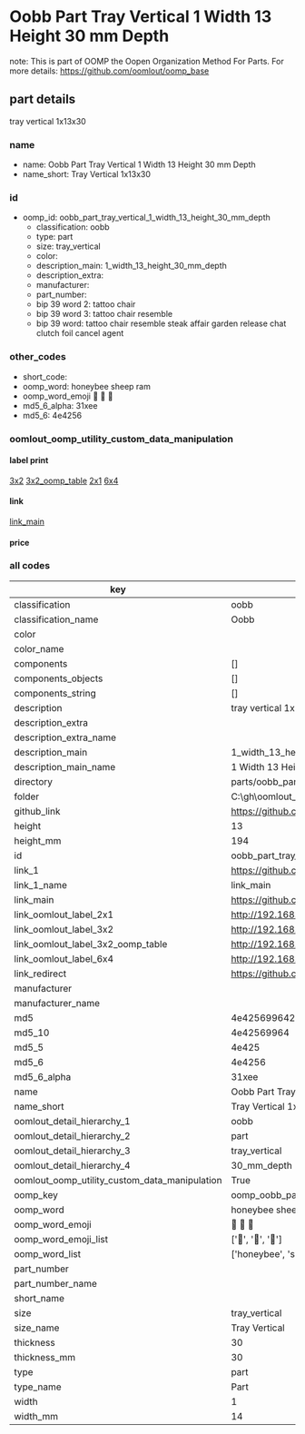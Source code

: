 # Oobb Part Tray Vertical 1 Width 13 Height 30 mm Depth  

note: This is part of OOMP the Oopen Organization Method For Parts. For more details: https://github.com/oomlout/oomp_base

##  part details
  



tray vertical 1x13x30



### name
* name: Oobb Part Tray Vertical 1 Width 13 Height 30 mm Depth
* name_short: Tray Vertical 1x13x30 
### id
* oomp_id: oobb_part_tray_vertical_1_width_13_height_30_mm_depth
  * classification: oobb
  * type: part
  * size: tray_vertical
  * color: 
  * description_main: 1_width_13_height_30_mm_depth
  * description_extra: 
  * manufacturer: 
  * part_number: 
  * bip 39 word 2: tattoo chair
  * bip 39 word 3: tattoo chair resemble
  * bip 39 word: tattoo chair resemble steak affair garden release chat clutch foil cancel agent

### other_codes
* short_code: 
* oomp_word: honeybee sheep ram
* oomp_word_emoji :honeybee: :sheep: :ram:
* md5_6_alpha: 31xee
* md5_6: 4e4256






### oomlout_oomp_utility_custom_data_manipulation
#### label print
[3x2](http://192.168.1.245:1112/?label=oomp%2031xee)
[3x2_oomp_table](http://192.168.1.108:1112/?label=oomp%2031xee)
[2x1](http://192.168.1.242:1112/?label=oomp%2031xee)
[6x4](http://192.168.1.55:1112/?label=oomp%2031xee)    

#### link

[link_main](https://github.com/oomlout/oomlout_oobb_version_4_generated_parts/tree/main/navigation_oomp/oobb/part/tray_vertical/1_width_13_height_30_mm_depth/part)                              

#### price







### all codes 
| key | value |  
| --- | --- |  
| classification | oobb |  
| classification_name | Oobb |  
| color |  |  
| color_name |  |  
| components | [] |  
| components_objects | [] |  
| components_string | [] |  
| description | tray vertical 1x13x30 |  
| description_extra |  |  
| description_extra_name |  |  
| description_main | 1_width_13_height_30_mm_depth |  
| description_main_name | 1 Width 13 Height 30 mm Depth |  
| directory | parts/oobb_part_tray_vertical_1_width_13_height_30_mm_depth |  
| folder | C:\gh\oomlout_oobb_version_4_generated_parts\parts\oobb_part_tray_vertical_1_width_13_height_30_mm_depth |  
| github_link | https://github.com/oomlout/oomlout_oomp_part_src/tree/main/parts/oobb_part_tray_vertical_1_width_13_height_30_mm_depth |  
| height | 13 |  
| height_mm | 194 |  
| id | oobb_part_tray_vertical_1_width_13_height_30_mm_depth |  
| link_1 | https://github.com/oomlout/oomlout_oobb_version_4_generated_parts/tree/main/navigation_oomp/oobb/part/tray_vertical/1_width_13_height_30_mm_depth/part |  
| link_1_name | link_main |  
| link_main | https://github.com/oomlout/oomlout_oobb_version_4_generated_parts/tree/main/navigation_oomp/oobb/part/tray_vertical/1_width_13_height_30_mm_depth/part |  
| link_oomlout_label_2x1 | http://192.168.1.242:1112/?label=oomp%2031xee |  
| link_oomlout_label_3x2 | http://192.168.1.245:1112/?label=oomp%2031xee |  
| link_oomlout_label_3x2_oomp_table | http://192.168.1.108:1112/?label=oomp%2031xee |  
| link_oomlout_label_6x4 | http://192.168.1.55:1112/?label=oomp%2031xee |  
| link_redirect | https://github.com/oomlout/oomlout_oobb_version_4_generated_parts/tree/main/parts/oobb_tray_vertical_01_13_30 |  
| manufacturer |  |  
| manufacturer_name |  |  
| md5 | 4e4256996426d6a57e822d516e8976f2 |  
| md5_10 | 4e42569964 |  
| md5_5 | 4e425 |  
| md5_6 | 4e4256 |  
| md5_6_alpha | 31xee |  
| name | Oobb Part Tray Vertical 1 Width 13 Height 30 mm Depth |  
| name_short | Tray Vertical 1x13x30  |  
| oomlout_detail_hierarchy_1 | oobb |  
| oomlout_detail_hierarchy_2 | part |  
| oomlout_detail_hierarchy_3 | tray_vertical |  
| oomlout_detail_hierarchy_4 | 30_mm_depth |  
| oomlout_oomp_utility_custom_data_manipulation | True |  
| oomp_key | oomp_oobb_part_tray_vertical_1_width_13_height_30_mm_depth |  
| oomp_word | honeybee sheep ram |  
| oomp_word_emoji | :honeybee: :sheep: :ram: |  
| oomp_word_emoji_list | [':honeybee:', ':sheep:', ':ram:'] |  
| oomp_word_list | ['honeybee', 'sheep', 'ram'] |  
| part_number |  |  
| part_number_name |  |  
| short_name |  |  
| size | tray_vertical |  
| size_name | Tray Vertical |  
| thickness | 30 |  
| thickness_mm | 30 |  
| type | part |  
| type_name | Part |  
| width | 1 |  
| width_mm | 14 |  

